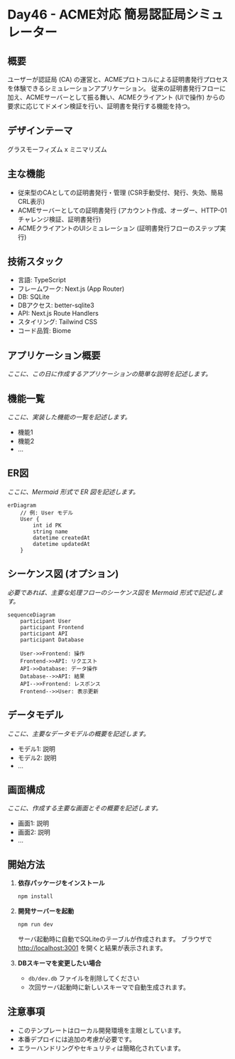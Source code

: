 # Day46 - ACME対応 簡易認証局シミュレーター

## 概要

ユーザーが認証局 (CA) の運営と、ACMEプロトコルによる証明書発行プロセスを体験できるシミュレーションアプリケーション。
従来の証明書発行フローに加え、ACMEサーバーとして振る舞い、ACMEクライアント (UIで操作) からの要求に応じてドメイン検証を行い、証明書を発行する機能を持つ。

## デザインテーマ

グラスモーフィズム x ミニマリズム

## 主な機能

- 従来型のCAとしての証明書発行・管理 (CSR手動受付、発行、失効、簡易CRL表示)
- ACMEサーバーとしての証明書発行 (アカウント作成、オーダー、HTTP-01チャレンジ検証、証明書発行)
- ACMEクライアントのUIシミュレーション (証明書発行フローのステップ実行)

## 技術スタック

- 言語: TypeScript
- フレームワーク: Next.js (App Router)
- DB: SQLite
- DBアクセス: better-sqlite3
- API: Next.js Route Handlers
- スタイリング: Tailwind CSS
- コード品質: Biome

## アプリケーション概要

*ここに、この日に作成するアプリケーションの簡単な説明を記述します。*

## 機能一覧

*ここに、実装した機能の一覧を記述します。*

- 機能1
- 機能2
- ...

## ER図

*ここに、Mermaid 形式で ER 図を記述します。*

```mermaid
erDiagram
    // 例: User モデル
    User {
        int id PK
        string name
        datetime createdAt
        datetime updatedAt
    }
```

## シーケンス図 (オプション)

*必要であれば、主要な処理フローのシーケンス図を Mermaid 形式で記述します。*

```mermaid
sequenceDiagram
    participant User
    participant Frontend
    participant API
    participant Database

    User->>Frontend: 操作
    Frontend->>API: リクエスト
    API->>Database: データ操作
    Database-->>API: 結果
    API-->>Frontend: レスポンス
    Frontend-->>User: 表示更新
```

## データモデル

*ここに、主要なデータモデルの概要を記述します。*

- モデル1: 説明
- モデル2: 説明
- ...

## 画面構成

*ここに、作成する主要な画面とその概要を記述します。*

- 画面1: 説明
- 画面2: 説明
- ...

## 開始方法

1. **依存パッケージをインストール**
   ```bash
   npm install
   ```

2. **開発サーバーを起動**
   ```bash
   npm run dev
   ```
   サーバ起動時に自動でSQLiteのテーブルが作成されます。
   ブラウザで [http://localhost:3001](http://localhost:3001) を開くと結果が表示されます。

3. **DBスキーマを変更したい場合**
   - `db/dev.db` ファイルを削除してください
   - 次回サーバ起動時に新しいスキーマで自動生成されます。

## 注意事項

- このテンプレートはローカル開発環境を主眼としています。
- 本番デプロイには追加の考慮が必要です。
- エラーハンドリングやセキュリティは簡略化されています。
